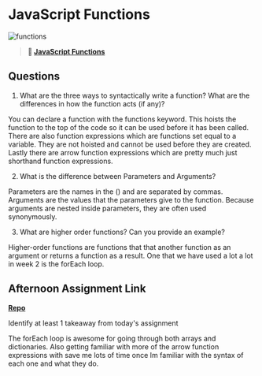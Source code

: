 # JavaScript Functions

![functions](https://bcw.blob.core.windows.net/public/img/function-anatomy.jpg)

> **📖 [JavaScript Functions](https://codeworksacademy.com/fs-student-guide/resources/wk2/02-Functions)**

## Questions

1. What are the three ways to syntactically write a function? What are the differences in how the function acts (if any)?

You can declare a function with the functions keyword. This hoists the function to the top of the code so it can be used before it has been called. There are also function expressions which are functions set equal to a variable. They are not hoisted and cannot be used before they are created. Lastly there are arrow function expressions which are pretty much just shorthand function expressions. 

2. What is the difference between Parameters and Arguments?

Parameters are the names in the () and are separated by commas. Arguments are the values that the parameters give to the function. Because arguments are nested inside parameters, they are often used synonymously.

3. What are higher order functions? Can you provide an example?

Higher-order functions are functions that that another function as an argument or returns a function as a result. One that we have used a lot a lot in week 2 is the forEach loop.

## Afternoon Assignment Link

**[Repo](https://github.com/Luke-Yost/week2day2)**

Identify at least 1 takeaway from today's assignment

The forEach loop is awesome for going through both arrays and dictionaries. Also getting familiar with more of the arrow function expressions with save me lots of time once Im familiar with the syntax of each one and what they do.
